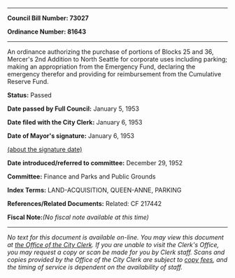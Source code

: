 

********

**Council Bill Number: 73027**
   
**Ordinance Number: 81643**
********

 An ordinance authorizing the purchase of portions of Blocks 25 and 36, Mercer's 2nd Addition to North Seattle for corporate uses including parking; making an appropriation from the Emergency Fund, declaring the emergency therefor and providing for reimbursement from the Cumulative Reserve Fund.

**Status:** Passed
   
**Date passed by Full Council:** January 5, 1953
   
**Date filed with the City Clerk:** January 6, 1953
   
**Date of Mayor's signature:** January 6, 1953
   
[(about the signature date)](/~public/approvaldate.htm)
   
   
   
**Date introduced/referred to committee:** December 29, 1952
   
**Committee:** Finance and Parks and Public Grounds
   
   
**Index Terms:** LAND-ACQUISITION, QUEEN-ANNE, PARKING

**References/Related Documents:** Related: CF 217442

**Fiscal Note:**_(No fiscal note available at this time)_
********

_No text for this document is available on-line. You may view this document at [the Office of the City Clerk](http://www.seattle.gov/leg/clerk/contactUs.htm). If you are unable to visit the Clerk's Office, you may request a copy or scan be made for you by Clerk staff. Scans and copies provided by the Office of the City Clerk are subject to [copy fees](http://clerk.seattle.gov/~public/clerkfees.htm), and the timing of service is dependent on the availability of staff._

